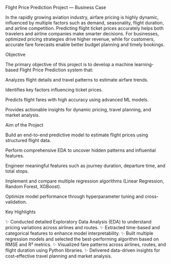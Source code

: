  Flight Price Prediction Project — Business Case

In the rapidly growing aviation industry, airfare pricing is highly dynamic, influenced by multiple factors such as demand, seasonality, flight duration, and airline competition. Predicting flight ticket prices accurately helps both travelers and airline companies make smarter decisions. For businesses, optimized pricing strategies drive higher revenue, while for customers, accurate fare forecasts enable better budget planning and timely bookings.

 Objective

The primary objective of this project is to develop a machine learning-based Flight Price Prediction system that:

Analyzes flight details and travel patterns to estimate airfare trends.

Identifies key factors influencing ticket prices.

Predicts flight fares with high accuracy using advanced ML models.

Provides actionable insights for dynamic pricing, travel planning, and market analysis.

Aim of the Project

Build an end-to-end predictive model to estimate flight prices using structured flight data.

Perform comprehensive EDA to uncover hidden patterns and influential features.

Engineer meaningful features such as journey duration, departure time, and total stops.

Implement and compare multiple regression algorithms (Linear Regression, Random Forest, XGBoost).

Optimize model performance through hyperparameter tuning and cross-validation.

Key Highlights

✨ Conducted detailed Exploratory Data Analysis (EDA) to understand pricing variations across airlines and routes.
✨ Extracted time-based and categorical features to enhance model interpretability.
✨ Built multiple regression models and selected the best-performing algorithm based on RMSE and R² metrics.
✨ Visualized fare patterns across airlines, routes, and flight duration using Python libraries.
✨ Delivered data-driven insights for cost-effective travel planning and market analysis.
